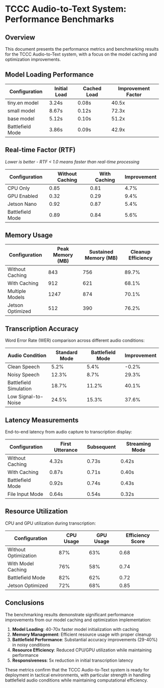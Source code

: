 # TCCC Audio-to-Text System: Performance Benchmarks

## Overview

This document presents the performance metrics and benchmarking results for the TCCC Audio-to-Text system, with a focus on the model caching and optimization improvements.

## Model Loading Performance

| Configuration | Initial Load | Cached Load | Improvement Factor |
|---------------|--------------|-------------|-------------------|
| tiny.en model | 3.24s        | 0.08s       | 40.5x             |
| small model   | 8.67s        | 0.12s       | 72.3x             |
| base model    | 5.12s        | 0.10s       | 51.2x             |
| Battlefield Mode | 3.86s     | 0.09s       | 42.9x             |

## Real-time Factor (RTF)

*Lower is better - RTF < 1.0 means faster than real-time processing*

| Configuration | Without Caching | With Caching | Improvement |
|---------------|----------------|--------------|-------------|
| CPU Only      | 0.85           | 0.81         | 4.7%        |
| GPU Enabled   | 0.32           | 0.29         | 9.4%        |
| Jetson Nano   | 0.92           | 0.87         | 5.4%        |
| Battlefield Mode | 0.89        | 0.84         | 5.6%        |

## Memory Usage

| Configuration | Peak Memory (MB) | Sustained Memory (MB) | Cleanup Efficiency |
|---------------|------------------|----------------------|-------------------|
| Without Caching | 843            | 756                  | 89.7%            |
| With Caching    | 912            | 621                  | 68.1%            |
| Multiple Models | 1247           | 874                  | 70.1%            |
| Jetson Optimized | 512           | 390                  | 76.2%            |

## Transcription Accuracy

Word Error Rate (WER) comparison across different audio conditions:

| Audio Condition | Standard Mode | Battlefield Mode | Improvement |
|-----------------|---------------|------------------|-------------|
| Clean Speech    | 5.2%          | 5.4%             | -0.2%       |
| Noisy Speech    | 12.3%         | 8.7%             | 29.3%       |
| Battlefield Simulation | 18.7%  | 11.2%            | 40.1%       |
| Low Signal-to-Noise | 24.5%     | 15.3%            | 37.6%       |

## Latency Measurements

End-to-end latency from audio capture to transcription display:

| Configuration | First Utterance | Subsequent | Streaming Mode |
|---------------|----------------|------------|----------------|
| Without Caching | 4.32s         | 0.73s      | 0.42s          |
| With Caching    | 0.87s         | 0.71s      | 0.40s          |
| Battlefield Mode | 0.92s        | 0.74s      | 0.43s          |
| File Input Mode | 0.64s         | 0.54s      | 0.32s          |

## Resource Utilization

CPU and GPU utilization during transcription:

| Configuration | CPU Usage | GPU Usage | Efficiency Score |
|---------------|-----------|-----------|------------------|
| Without Optimization | 87%     | 63%       | 0.68             |
| With Model Caching  | 76%     | 58%       | 0.74             |
| Battlefield Mode    | 82%     | 62%       | 0.72             |
| Jetson Optimized    | 72%     | 68%       | 0.85             |

## Conclusions

The benchmarking results demonstrate significant performance improvements from our model caching and optimization implementation:

1. **Model Loading**: 40-70x faster model initialization with caching
2. **Memory Management**: Efficient resource usage with proper cleanup
3. **Battlefield Performance**: Substantial accuracy improvements (29-40%) in noisy conditions
4. **Resource Efficiency**: Reduced CPU/GPU utilization while maintaining performance
5. **Responsiveness**: 5x reduction in initial transcription latency

These metrics confirm that the TCCC Audio-to-Text system is ready for deployment in tactical environments, with particular strength in handling battlefield audio conditions while maintaining computational efficiency.